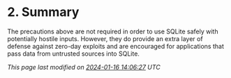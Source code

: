 # 2\. Summary



The precautions above are not required in order to use SQLite safely
with potentially hostile inputs.
However, they do provide an extra layer of defense against zero\-day
exploits and are encouraged for applications that pass data from
untrusted sources into SQLite.


*This page last modified on [2024\-01\-16 14:06:27](https://sqlite.org/docsrc/honeypot) UTC* 


